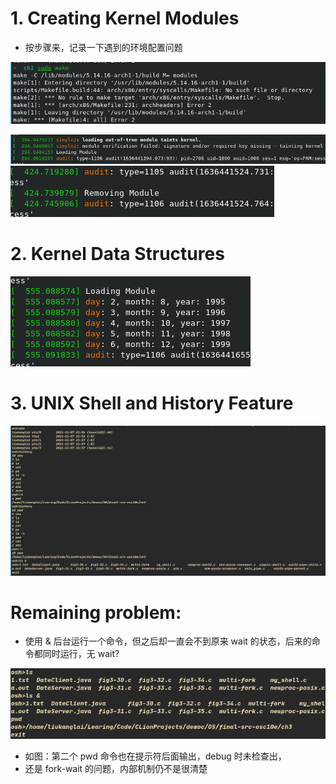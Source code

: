 # 1. Creating Kernel Modules

- 按步骤来，记录一下遇到的环境配置问题

![pwd](pwd.png)

![insmod](1in.png)
![rmmod](1rm.png)

# 2. Kernel Data Structures

![list](2in.png)

# 3. UNIX Shell and History Feature

![shell](shell.png)

# Remaining problem:

- 使用 & 后台运行一个命令，但之后却一直会不到原来 wait 的状态，后来的命令都同时运行，无 wait?

![Error](error.png)

- 如图：第二个 pwd 命令也在提示符后面输出，debug 时未检查出，
- 还是 fork-wait 的问题，内部机制仍不是很清楚
